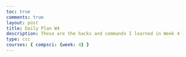 ```yaml
---
toc: true
comments: true
layout: post
title: Daily Plan W4
description: These are the hacks and commands I learned in Week 4
type: ccc
courses: { compsci: {week: 4} }
---
```



>  